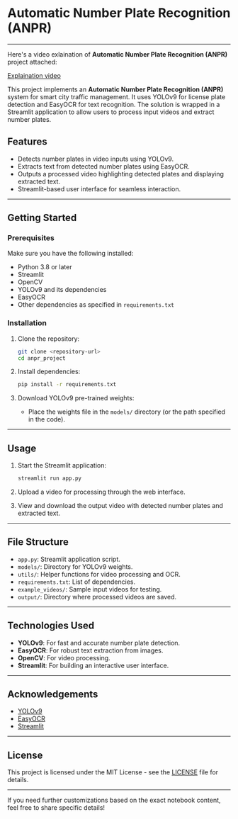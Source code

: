 # Automatic Number Plate Recognition (ANPR)
---

Here's a video exlaination of **Automatic Number Plate Recognition (ANPR)** project attached:

[Explaination video](https://drive.google.com/drive/folders/1Z9BU38if3ipHCBS-l6EpwVP0bo9bdCEB?usp=sharing)


This project implements an **Automatic Number Plate Recognition (ANPR)** system for smart city traffic management. It uses YOLOv9 for license plate detection and EasyOCR for text recognition. The solution is wrapped in a Streamlit application to allow users to process input videos and extract number plates.

## Features
- Detects number plates in video inputs using YOLOv9.
- Extracts text from detected number plates using EasyOCR.
- Outputs a processed video highlighting detected plates and displaying extracted text.
- Streamlit-based user interface for seamless interaction.

---

## Getting Started

### Prerequisites
Make sure you have the following installed:
- Python 3.8 or later
- Streamlit
- OpenCV
- YOLOv9 and its dependencies
- EasyOCR
- Other dependencies as specified in `requirements.txt`

### Installation

1. Clone the repository:
   ```bash
   git clone <repository-url>
   cd anpr_project
   ```

2. Install dependencies:
   ```bash
   pip install -r requirements.txt
   ```

3. Download YOLOv9 pre-trained weights:
   - Place the weights file in the `models/` directory (or the path specified in the code).

---

## Usage

1. Start the Streamlit application:
   ```bash
   streamlit run app.py
   ```

2. Upload a video for processing through the web interface.

3. View and download the output video with detected number plates and extracted text.

---

## File Structure
- `app.py`: Streamlit application script.
- `models/`: Directory for YOLOv9 weights.
- `utils/`: Helper functions for video processing and OCR.
- `requirements.txt`: List of dependencies.
- `example_videos/`: Sample input videos for testing.
- `output/`: Directory where processed videos are saved.

---

## Technologies Used
- **YOLOv9**: For fast and accurate number plate detection.
- **EasyOCR**: For robust text extraction from images.
- **OpenCV**: For video processing.
- **Streamlit**: For building an interactive user interface.

---

## Acknowledgements
- [YOLOv9](https://github.com/ultralytics/yolov9)
- [EasyOCR](https://github.com/JaidedAI/EasyOCR)
- [Streamlit](https://streamlit.io/)

---

## License
This project is licensed under the MIT License - see the [LICENSE](LICENSE) file for details.

---

If you need further customizations based on the exact notebook content, feel free to share specific details!

